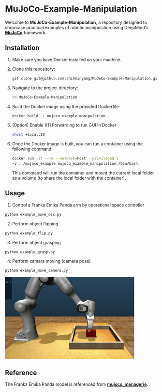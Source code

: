 # MuJoCo-Example-Manipulation

Welcome to **MuJoCo-Example-Manipulation**, a repository designed to showcase practical examples of robotic manipulation using DeepMind's **[MuJoCo](https://github.com/google-deepmind/mujoco)** framework.

## Installation

1. Make sure you have Docker installed on your machine.

2. Clone this repository:

    ```bash
    git clone git@github.com:shihminyang/MuJoCo-Example-Manipulation.git
    ```

3. Navigate to the project directory:

    ```bash
    cd MuJoCo-Example-Manipulation
    ```

4. Build the Docker image using the provided Dockerfile:

    ```bash
    docker build -t mujoco_example_manipulation .
    ```

5. (Option) Enable X11 Forwarding to run GUI in Docker
    ```bash
    xhost +local:10
    ```

6. Once the Docker image is built, you can run a container using the following command:

    ```bash
    docker run -it --rm --network=host --privileged \
	-v .:/mujoco_example mujoco_example_manipulation /bin/bash
    ```
    This command will run the container and mount the current local folder as a volume (to share the local folder with the container).


## Usage

1. Control a Franka Emika Panda arm by operational space controller
```bash
python example_move_osc.py
```


2. Perform object flipping
```bash
python example_flip.py
```
3. Perform object grasping
```bash
python example_grasp.py
```

4. Perform camera moving (camera pose)
```bash
python example_move_camera.py
```

![](docs/images/example_grasp.gif)


## Reference
The Franka Emika Panda model is referenced from **[mujoco_menagerie](https://github.com/google-deepmind/mujoco_menagerie)**.
